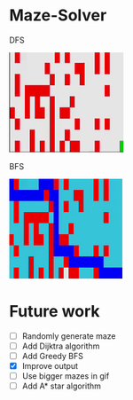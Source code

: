 # Maze-Solver
DFS

![](Media/UpdatedDFS.gif)

BFS

![](Media/BFS.gif)

# Future work # 
- [ ] Randomly generate maze
- [ ] Add Dijktra algorithm
- [ ] Add Greedy BFS
- [x] Improve output 
- [ ] Use bigger mazes in gif
- [ ] Add A* star algorithm
